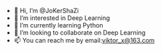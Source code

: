 - 👋 Hi, I’m @JoKerShaZi
- 👀 I’m interested in Deep Learning
- 🌱 I’m currently learning Python
- 💞️ I’m looking to collaborate on Deep Learning
- 📫 You can reach me by email:viktor_x@163.com

<!---
JoKerShaZi/JoKerShaZi is a ✨ special ✨ repository because its `README.md` (this file) appears on your GitHub profile.
You can click the Preview link to take a look at your changes.
--->
